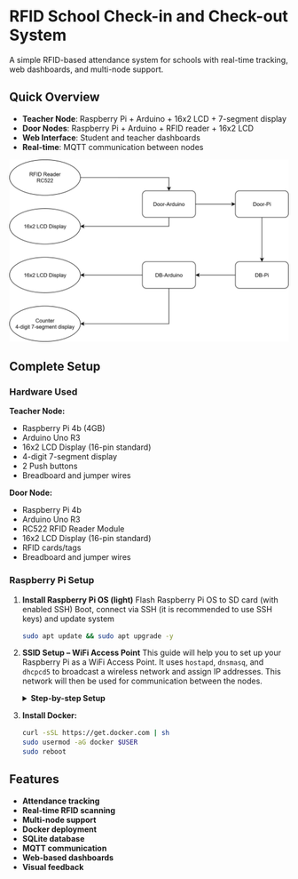 # RFID School Check-in and Check-out System

A simple RFID-based attendance system for schools with real-time tracking, web dashboards, and multi-node support.

## Quick Overview

- **Teacher Node**: Raspberry Pi + Arduino + 16x2 LCD + 7-segment display
- **Door Nodes**: Raspberry Pi + Arduino + RFID reader + 16x2 LCD  
- **Web Interface**: Student and teacher dashboards
- **Real-time**: MQTT communication between nodes

![Flowchart](./Flowchart.svg)

## Complete Setup

### Hardware Used

**Teacher Node:**
- Raspberry Pi 4b (4GB)
- Arduino Uno R3
- 16x2 LCD Display (16-pin standard)
- 4-digit 7-segment display
- 2 Push buttons
- Breadboard and jumper wires

**Door Node:**
- Raspberry Pi 4b
- Arduino Uno R3 
- RC522 RFID Reader Module
- 16x2 LCD Display (16-pin standard)
- RFID cards/tags
- Breadboard and jumper wires

### Raspberry Pi Setup

1. **Install Raspberry Pi OS (light)**
    Flash Raspberry Pi OS to SD card (with enabled SSH)
    Boot, connect via SSH (it is recommended to use SSH keys) and update system
    ```bash
    sudo apt update && sudo apt upgrade -y
    ```

2. **SSID Setup – WiFi Access Point**
    This guide will help you to set up your Raspberry Pi as a WiFi Access Point. It uses `hostapd`, `dnsmasq`, and `dhcpcd5` to broadcast a wireless network and assign IP addresses. This network will then be used for communication between the nodes.

    <details>
    <summary><strong>Step-by-step Setup</strong></summary>

    #### 1. Enable WiFi Interface

    Unblock the WiFi interface:
    ```bash
    sudo rfkill unblock wifi
    ```

    #### 2. Install Required Packages

    Install the necessary services:
    ```bash
    sudo apt install hostapd dnsmasq dhcpcd5
    ```
    **Package overview:**
    * `hostapd`: Broadcasts the wireless network (SSID).
    * `dnsmasq`: Provides DHCP and DNS services.
    * `dhcpcd5`: Used to assign a static IP address.
    **Enable the services:**
    ```bash
    sudo systemctl unmask hostapd
    sudo systemctl enable hostapd
    sudo systemctl enable dnsmasq
    sudo systemctl enable dhcpcd5
    ```

    #### 3. Configure `hostapd` (WiFi Access Point)

    Create the main configuration file:
    ```bash
    sudo vi /etc/hostapd/hostapd.conf
    ```
    Paste the following content (adjust `ssid` and `wpa_passphrase`):
    ```ini
    interface=wlan0
    driver=nl80211
    ssid=SSID
    hw_mode=g
    channel=6
    wmm_enabled=0
    macaddr_acl=0
    auth_algs=1
    ignore_broadcast_ssid=0
    wpa=2
    wpa_passphrase=PASSWORD
    wpa_key_mgmt=WPA-PSK
    rsn_pairwise=CCMP
    ```
    Tell the system where to find this configuration:
    ```bash
    sudo vi /etc/default/hostapd
    ```
    ```ini
    DAEMON_CONF="/etc/hostapd/hostapd.conf"
    ```

    #### 4. Configure `dnsmasq` (DHCP Server)

    Backup the original config and create a new one:
    ```bash
    sudo mv /etc/dnsmasq.conf /etc/dnsmasq.conf.orig
    sudo vi /etc/dnsmasq.conf
    ```
    Add the following:
    ```ini
    interface=wlan0
    dhcp-range=192.168.4.2,192.168.4.20,255.255.255.0,24h
    ```

    #### 5. Set Static IP for wlan0

    Edit the `dhcpcd` config:
    ```bash
    sudo vi /etc/dhcpcd.conf
    ```
    Add this to the end of the file:
    ```ini
    interface wlan0
        static ip_address=192.168.4.1/24
        nohook wpa_supplicant
    ```
    
    #### 6. Start Services

    Now restart/start the services:
    ```bash
    sudo systemctl restart dhcpcd
    sudo systemctl start hostapd
    sudo systemctl start dnsmasq
    ```

    #### Summary

    * Your device will now broadcast a WiFi network named `SSID`.
    * Connect using the password `PASSWORD`.
    * The Access Point’s IP address is `192.168.4.1`.

    * You may need to adjust firewall or network settings depending on your system.
    * Make sure `wlan0` is the correct interface. Check with `ip link` or `iwconfig`.
    </details>

3. **Install Docker:**
    ```bash
    curl -sSL https://get.docker.com | sh
    sudo usermod -aG docker $USER
    sudo reboot
    ```



## Features

- **Attendance tracking**
- **Real-time RFID scanning**
- **Multi-node support**
- **Docker deployment**
- **SQLite database**
- **MQTT communication**
- **Web-based dashboards**
- **Visual feedback**
